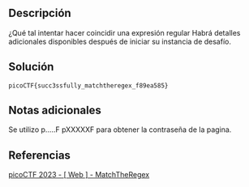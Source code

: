 ## Descripción
¿Qué tal intentar hacer coincidir una expresión regular
Habrá detalles adicionales disponibles después de iniciar su instancia de desafío.
## Solución
`picoCTF{succ3ssfully_matchtheregex_f89ea585}`
## Notas adicionales
Se utilizo p.....F pXXXXXF para obtener la contraseña de la pagina.
## Referencias
[picoCTF 2023 - [ Web ] - MatchTheRegex](https://www.youtube.com/watch?v=YZemkSTN50U)

